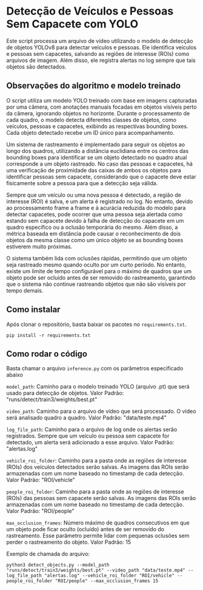 # Detecção de Veículos e Pessoas Sem Capacete com YOLO
Este script processa um arquivo de vídeo utilizando o modelo de detecção de objetos YOLOv8 para detectar veículos e pessoas. 
Ele identifica veículos e pessoas sem capacetes, salvando as regiões de interesse (ROIs) como arquivos de imagem. 
Além disso, ele registra alertas no log sempre que tais objetos são detectados.

## Observações do algoritmo e modelo treinado

O script utiliza um modelo YOLO treinado com base em imagens capturadas por uma câmera, com anotações manuais focadas em objetos visíveis perto da câmera, ignorando objetos no horizonte. 
Durante o processamento de cada quadro, o modelo detecta diferentes classes de objetos, como veículos, pessoas e capacetes, exibindo as respectivas bounding boxes. 
Cada objeto detectado recebe um ID único para acompanhamento.

Um sistema de rastreamento é implementado para seguir os objetos ao longo dos quadros, utilizando a distância euclidiana entre os centros das bounding boxes para identificar se um objeto detectado no quadro atual corresponde a um objeto rastreado. 
No caso das pessoas e capacetes, há uma verificação de proximidade das caixas de ambos os objetos para identificar pessoas sem capacete, considerando que o capacete deve estar fisicamente sobre a pessoa para que a detecção seja válida.

Sempre que um veículo ou uma nova pessoa é detectado, a região de interesse (ROI) é salva, e um alerta é registrado no log. 
No entanto, devido ao processamento frame a frame e à acurácia reduzida do modelo para detectar capacetes, pode ocorrer que uma pessoa seja alertada como estando sem capacete devido à falha de detecção do capacete em um quadro específico ou a oclusão temporária do mesmo. 
Além disso, a métrica baseada em distância pode causar o reconhecimento de dois objetos da mesma classe como um único objeto se as bounding boxes estiverem muito próximas.

O sistema também lida com oclusões rápidas, permitindo que um objeto seja rastreado mesmo quando oculto por um curto período. 
No entanto, existe um limite de tempo configurável para o máximo de quadros que um objeto pode ser ocluído antes de ser removido do rastreamento, garantindo que o sistema não continue rastreando objetos que não são visíveis por tempo demais.

## Como instalar
Após clonar o repositório, basta baixar os pacotes no `requirements.txt`.

```
pip install -r requirements.txt
```

## Como rodar o código
Basta chamar o arquivo `inference.py` com os parâmetros especificado abaixo

`model_path`: Caminho para o modelo treinado YOLO (arquivo .pt) que será usado para detecção de objetos.
Valor Padrão: "runs/detect/train3/weights/best.pt"

`video_path`: Caminho para o arquivo de vídeo que será processado. O vídeo será analisado quadro a quadro.
Valor Padrão: "data/teste.mp4"

`log_file_path`: Caminho para o arquivo de log onde os alertas serão registrados. Sempre que um veículo ou pessoa sem capacete for detectado, um alerta será adicionado a esse arquivo.
Valor Padrão: "alertas.log"

`vehicle_roi_folder`: Caminho para a pasta onde as regiões de interesse (ROIs) dos veículos detectados serão salvas. As imagens das ROIs serão armazenadas com um nome baseado no timestamp de cada detecção.
Valor Padrão: "ROI/vehicle"

`people_roi_folder`: Caminho para a pasta onde as regiões de interesse (ROIs) das pessoas sem capacete serão salvas. As imagens das ROIs serão armazenadas com um nome baseado no timestamp de cada detecção.
Valor Padrão: "ROI/people"

`max_occlusion_frames`: Número máximo de quadros consecutivos em que um objeto pode ficar oculto (ocluído) antes de ser removido do rastreamento. Esse parâmetro permite lidar com pequenas oclusões sem perder o rastreamento do objeto.
Valor Padrão: 15

Exemplo de chamada do arquivo:
```
python3 detect_objects.py --model_path "runs/detect/train3/weights/best.pt" --video_path "data/teste.mp4" --log_file_path "alertas.log" --vehicle_roi_folder "ROI/vehicle" --people_roi_folder "ROI/people" --max_occlusion_frames 15
```

